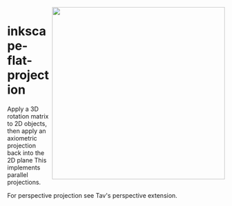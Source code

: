 <img align="right" src="https://raw.githubusercontent.com/jnweiger/inkscape-flat-projection/master/flat-proj-04.png" width="400" />

# inkscape-flat-projection

Apply a 3D rotation matrix to 2D objects, then apply an axiometric projection back into the 2D plane
This implements parallel projections.

For perspective projection see Tav's perspective extension.
